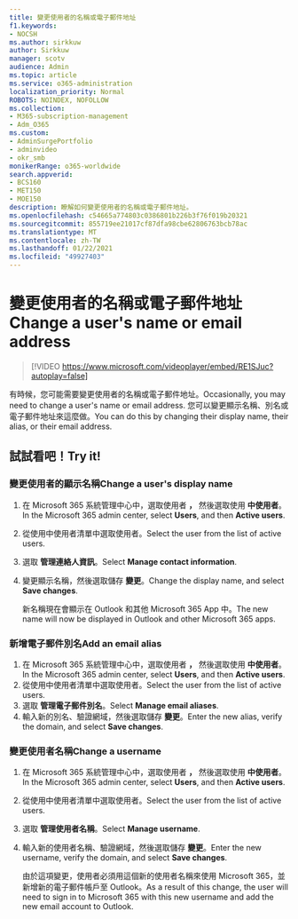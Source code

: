 ```yaml
---
title: 變更使用者的名稱或電子郵件地址
f1.keywords:
- NOCSH
ms.author: sirkkuw
author: Sirkkuw
manager: scotv
audience: Admin
ms.topic: article
ms.service: o365-administration
localization_priority: Normal
ROBOTS: NOINDEX, NOFOLLOW
ms.collection:
- M365-subscription-management
- Adm_O365
ms.custom:
- AdminSurgePortfolio
- adminvideo
- okr_smb
monikerRange: o365-worldwide
search.appverid:
- BCS160
- MET150
- MOE150
description: 瞭解如何變更使用者的名稱或電子郵件地址。
ms.openlocfilehash: c54665a774803c0386801b226b3f76f019b20321
ms.sourcegitcommit: 855719ee21017cf87dfa98cbe62806763bcb78ac
ms.translationtype: MT
ms.contentlocale: zh-TW
ms.lasthandoff: 01/22/2021
ms.locfileid: "49927403"
---
```

# <a name="change-a-users-name-or-email-address"></a><span data-ttu-id="3be8e-103">變更使用者的名稱或電子郵件地址</span><span class="sxs-lookup"><span data-stu-id="3be8e-103">Change a user's name or email address</span></span>

> [!VIDEO https://www.microsoft.com/videoplayer/embed/RE1SJuc?autoplay=false]

<span data-ttu-id="3be8e-104">有時候，您可能需要變更使用者的名稱或電子郵件地址。</span><span class="sxs-lookup"><span data-stu-id="3be8e-104">Occasionally, you may need to change a user's name or email address.</span></span> <span data-ttu-id="3be8e-105">您可以變更顯示名稱、別名或電子郵件地址來這麼做。</span><span class="sxs-lookup"><span data-stu-id="3be8e-105">You can do this by changing their display name, their alias, or their email address.</span></span> 

## <a name="try-it"></a><span data-ttu-id="3be8e-106">試試看吧！</span><span class="sxs-lookup"><span data-stu-id="3be8e-106">Try it!</span></span>

### <a name="change-a-users-display-name"></a><span data-ttu-id="3be8e-107">變更使用者的顯示名稱</span><span class="sxs-lookup"><span data-stu-id="3be8e-107">Change a user's display name</span></span>

1. <span data-ttu-id="3be8e-108">在 Microsoft 365 系統管理中心中，選取使用者 **，** 然後選取使用 **中使用者**。</span><span class="sxs-lookup"><span data-stu-id="3be8e-108">In the Microsoft 365 admin center, select **Users**, and then **Active users**.</span></span>
1. <span data-ttu-id="3be8e-109">從使用中使用者清單中選取使用者。</span><span class="sxs-lookup"><span data-stu-id="3be8e-109">Select the user from the list of active users.</span></span>
1. <span data-ttu-id="3be8e-110">選取 **管理連絡人資訊**。</span><span class="sxs-lookup"><span data-stu-id="3be8e-110">Select **Manage contact information**.</span></span>
1. <span data-ttu-id="3be8e-111">變更顯示名稱，然後選取儲存 **變更**。</span><span class="sxs-lookup"><span data-stu-id="3be8e-111">Change the display name, and select **Save changes**.</span></span>

    <span data-ttu-id="3be8e-112">新名稱現在會顯示在 Outlook 和其他 Microsoft 365 App 中。</span><span class="sxs-lookup"><span data-stu-id="3be8e-112">The new name will now be displayed in Outlook and other Microsoft 365 apps.</span></span>

### <a name="add-an-email-alias"></a><span data-ttu-id="3be8e-113">新增電子郵件別名</span><span class="sxs-lookup"><span data-stu-id="3be8e-113">Add an email alias</span></span>

1. <span data-ttu-id="3be8e-114">在 Microsoft 365 系統管理中心中，選取使用者 **，** 然後選取使用 **中使用者**。</span><span class="sxs-lookup"><span data-stu-id="3be8e-114">In the Microsoft 365 admin center, select **Users**, and then **Active users**.</span></span>
1. <span data-ttu-id="3be8e-115">從使用中使用者清單中選取使用者。</span><span class="sxs-lookup"><span data-stu-id="3be8e-115">Select the user from the list of active users.</span></span>
1. <span data-ttu-id="3be8e-116">選取 **管理電子郵件別名**。</span><span class="sxs-lookup"><span data-stu-id="3be8e-116">Select **Manage email aliases**.</span></span>
1. <span data-ttu-id="3be8e-117">輸入新的別名、驗證網域，然後選取儲存 **變更**。</span><span class="sxs-lookup"><span data-stu-id="3be8e-117">Enter the new alias, verify the domain, and select **Save changes**.</span></span>

### <a name="change-a-username"></a><span data-ttu-id="3be8e-118">變更使用者名稱</span><span class="sxs-lookup"><span data-stu-id="3be8e-118">Change a username</span></span>

1. <span data-ttu-id="3be8e-119">在 Microsoft 365 系統管理中心中，選取使用者 **，** 然後選取使用 **中使用者**。</span><span class="sxs-lookup"><span data-stu-id="3be8e-119">In the Microsoft 365 admin center, select **Users**, and then **Active users**.</span></span>
1. <span data-ttu-id="3be8e-120">從使用中使用者清單中選取使用者。</span><span class="sxs-lookup"><span data-stu-id="3be8e-120">Select the user from the list of active users.</span></span>
1. <span data-ttu-id="3be8e-121">選取 **管理使用者名稱**。</span><span class="sxs-lookup"><span data-stu-id="3be8e-121">Select **Manage username**.</span></span>
1. <span data-ttu-id="3be8e-122">輸入新的使用者名稱、驗證網域，然後選取儲存 **變更**。</span><span class="sxs-lookup"><span data-stu-id="3be8e-122">Enter the new username, verify the domain, and select **Save changes**.</span></span>

    <span data-ttu-id="3be8e-123">由於這項變更，使用者必須用這個新的使用者名稱來使用 Microsoft 365，並新增新的電子郵件帳戶至 Outlook。</span><span class="sxs-lookup"><span data-stu-id="3be8e-123">As a result of this change, the user will need to sign in to Microsoft 365 with this new username and add the new email account to Outlook.</span></span>
